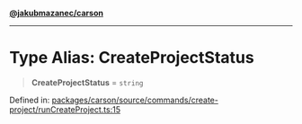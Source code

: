 [**@jakubmazanec/carson**](../README.md)

---

# Type Alias: CreateProjectStatus

> **CreateProjectStatus** = `string`

Defined in:
[packages/carson/source/commands/create-project/runCreateProject.ts:15](https://github.com/jakubmazanec/tools/blob/acfa246dbb1035f65efb7fa114167a3cbefca108/packages/carson/source/commands/create-project/runCreateProject.ts#L15)
